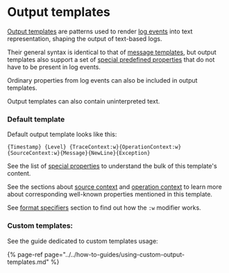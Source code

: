 # Output templates

[Output templates](https://github.com/vostok/logging.formatting/blob/master/Vostok.Logging.Formatting/OutputTemplate.cs) are patterns used to render [log events](../log-events.md) into text representation, shaping the output of text-based logs.

Their general syntax is identical to that of [message templates](../syntax/message-templates.md), but output templates also support a set of [special predefined properties](special-tokens.md) that do not have to be present in log events.

Ordinary properties from log events can also be included in output templates.

Output templates can also contain uninterpreted text.

### Default template

Default output template looks like this:

```text
{Timestamp} {Level} {TraceContext:w}{OperationContext:w}{SourceContext:w}{Message}{NewLine}{Exception}
```

See the list of [special properties](special-tokens.md) to understand the bulk of this template's content. 

See the sections about [source context](../source-context.md) and [operation context](../operation-context.md) to learn more about corresponding well-known properties mentioned in this template. 

See [format specifiers](format-specifiers.md) section to find out how the `:w` modifier works. 

### Custom templates:

See the guide dedicated to custom templates usage:

{% page-ref page="../../how-to-guides/using-custom-output-templates.md" %}

### 

